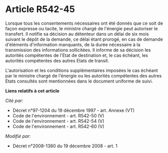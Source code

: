 # Article R542-45

Lorsque tous les consentements nécessaires ont été donnés que ce soit de façon expresse ou tacite, le ministre chargé de
l'énergie peut autoriser le transfert. Il notifie sa décision au détenteur dans un délai de six mois suivant le dépôt de la
demande, ce délai étant prorogé, en cas de demande d'éléments d'information manquants, de la durée nécessaire à la
transmission des informations sollicitées. Il informe de sa décision les autorités compétentes de l'Etat de destination et,
le cas échéant, les autorités compétentes des autres Etats de transit. 

L'autorisation et les conditions supplémentaires imposées le cas échéant par le ministre chargé de l'énergie ou les autorités
compétentes des autres Etats consultés sont mentionnées dans le document uniforme de suivi.

**Liens relatifs à cet article**

_Cité par_:

  - Décret n°97-1204 du 19 décembre 1997 - art. Annexe (VT)
  - Code de l'environnement - art. R542-50 (V)
  - Code de l'environnement - art. R542-54 (V)
  - Code de l'environnement - art. R542-60 (V)

_Modifié par_:

  - Décret n°2008-1380 du 19 décembre 2008 - art. 1
